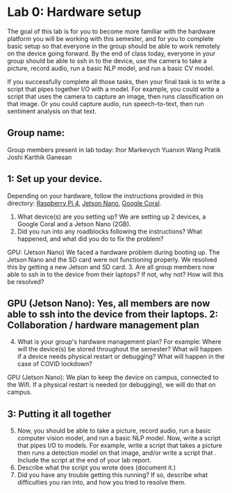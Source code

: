 Lab 0: Hardware setup
===
The goal of this lab is for you to become more familiar with the hardware platform you will be working with this semester, and for you to complete basic setup so that everyone in the group should be able to work remotely on the device going forward. By the end of class today, everyone in your group should be able to ssh in to the device, use the camera to take a picture, record audio, run a basic NLP model, and run a basic CV model. 

If you successfully complete all those tasks, then your final task is to write a script that pipes together I/O with a model. For example, you could write a script that uses the camera to capture an image, then runs classification on that image. Or you could capture audio, run speech-to-text, then run sentiment analysis on that text.

Group name:
---
Group members present in lab today:
Ihor Markevych
Yuanxin Wang
Pratik Joshi
Karthik Ganesan

1: Set up your device.
----
Depending on your hardware, follow the instructions provided in this directory: [Raspberry Pi 4](https://github.com/strubell/11-767/blob/main/labs/lab0-setup/setup-rpi4.md), [Jetson Nano](https://github.com/strubell/11-767/blob/main/labs/lab0-setup/setup-jetson.md), [Google Coral](https://github.com/strubell/11-767/blob/main/labs/lab0-setup/setup-coral.md). 
1. What device(s) are you setting up? 
We are setting up 2 devices, a Google Coral and a Jetson Nano (2GB).
2. Did you run into any roadblocks following the instructions? What happened, and what did you do to fix the problem?

GPU: (Jetson Nano)
We faced a hardware problem during booting up. The Jetson Nano and the SD card were not functioning properly. We resolved this by getting a new Jetson and SD card. 
3. Are all group members now able to ssh in to the device from their laptops? If not, why not? How will this be resolved?

GPU (Jetson Nano):
Yes, all members are now able to ssh into the device from their laptops.
2: Collaboration / hardware management plan
----
4. What is your group's hardware management plan? For example: Where will the device(s) be stored throughout the semester? What will happen if a device needs physical restart or debugging? What will happen in the case of COVID lockdown?

GPU (Jetson Nano):
We plan to keep the device on campus, connected to the Wifi. If a physical restart is needed (or debugging), we will do that on campus.

3: Putting it all together
----
5. Now, you should be able to take a picture, record audio, run a basic computer vision model, and run a basic NLP model. Now, write a script that pipes I/O to models. For example, write a script that takes a picture then runs a detection model on that image, and/or write a script that . Include the script at the end of your lab report.
6. Describe what the script you wrote does (document it.) 
7. Did you have any trouble getting this running? If so, describe what difficulties you ran into, and how you tried to resolve them.

